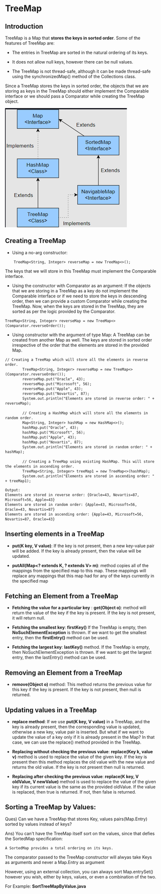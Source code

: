 # TreeMap

## Introduction

TreeMap is a Map that **stores the keys in sorted order**. Some of the features of TreeMap are:

- The entries in TreeMap are sorted in the natural ordering of its keys.

- It does not allow null keys, however there can be null values.

- The TreeMap is not thread-safe, although it can be made thread-safe using the synchronizedMap() method of the Collections class.

Since a TreeMap stores the keys in sorted order, the objects that we are storing as keys in the TreeMap should either implement the Comparable interface or we should pass a Comparator while creating the TreeMap object.

![TreeMap Class Hierarchy](TreeMapClassHierarchy.png "TreeMap Class Hierarchy")

## Creating a TreeMap

- Using a no-arg constructor:

```
    TreeMap<String, Integer> reverseMap = new TreeMap<>();
```

The keys that we will store in this TreeMap must implement the Comparable interface.

- Using the constructor with Comparator as an argument:
  If the objects that we are storing in a TreeMap as a key do not implement the Comparable interface or if we need to store the keys in descending order, then we can provide a custom Comparator while creating the TreeMap. Now, when the keys are stored in the TreeMap, they are sorted as per the logic provided by the Comparator.

```
TreeMap<String, Integer> reverseMap = new TreeMap<>(Comparator.reverseOrder());
```

- Using constructor with the argument of type Map:
  A TreeMap can be created from another Map as well. The keys are stored in sorted order irrespective of the order that the elements are stored in the provided Map.

```
// Creating a TreeMap which will store all the elements in reverse order.
		TreeMap<String, Integer> reverseMap = new TreeMap<>(Comparator.reverseOrder());
		reverseMap.put("Oracle", 43);
		reverseMap.put("Microsoft", 56);
		reverseMap.put("Apple", 43);
		reverseMap.put("Novartis", 87);
		System.out.println("Elements are stored in reverse order: " + reverseMap);

		// Creating a HashMap which will store all the elements in random order.
		Map<String, Integer> hashMap = new HashMap<>();
		hashMap.put("Oracle", 43);
		hashMap.put("Microsoft", 56);
		hashMap.put("Apple", 43);
		hashMap.put("Novartis", 87);
		System.out.println("Elements are stored in random order: " + hashMap);

		// Creating a TreeMap using existing HashMap. This will store the elements in ascending order.
		TreeMap<String, Integer> treeMap1 = new TreeMap<>(hashMap);
		System.out.println("Elements are stored in ascending order: " + treeMap1);
```

```
Output:
Elements are stored in reverse order: {Oracle=43, Novartis=87, Microsoft=56, Apple=43}
Elements are stored in random order: {Apple=43, Microsoft=56, Oracle=43, Novartis=87}
Elements are stored in ascending order: {Apple=43, Microsoft=56, Novartis=87, Oracle=43}
```

## Inserting elements in a TreeMap

- **put(K key, V value)**: If the key is not present, then a new key-value pair will be added. If the key is already present, then the value will be updated.

- **putAll(Map<? extends K, ? extends V> m)**: method copies all of the mappings from the specified map to this map. These mappings will replace any mappings that this map had for any of the keys currently in the specified map

## Fetching an Element from a TreeMap

- **Fetching the value for a particular key** : **get(Object o)**: method will return the value of the key if the key is present. If the key is not present, it will return null.

- **Fetching the smallest key**: **firstKey()** If the TreeMap is empty, then **NoSuchElementException** is thrown. If we want to get the smallest entry, then the **firstEntry()** method can be used.

- **Fetching the largest key**: **lastKey()** method. If the TreeMap is empty, then NoSuchElementException is thrown. If we want to get the largest entry, then the lastEntry() method can be used.

## Removing an Element from a TreeMap

- **remove(Object o)** method: This method returns the previous value for this key if the key is present. If the key is not present, then null is returned.

## Updating values in a TreeMap

- **replace method**: If we use **put(K key, V value)** in a TreeMap, and the key is already present, then the corresponding value is updated, otherwise a new key, value pair is inserted. But what if we want to update the value of a key only if it is already present in the Map? In that case, we can use the replace() method provided in the TreeMap.

- **Replacing without checking the previous value**: **replace(Key k, value v)** method is used to replace the value of the given key. If the key is present then this method replaces the old value with the new value and returns the old value. If the key is not present then null is returned.

- **Replacing after checking the previous value**: **replace(K key, V oldValue, V newValue)** method is used to replace the value of the given key if its current value is the same as the provided oldValue. If the value is replaced, then true is returned. If not, then false is returned.

## Sorting a TreeMap by Values:

Ques) Can we have a TreeMap that stores Key, values pairs(Map.Entry) sorted by values instead of keys?

Ans) You can't have the TreeMap itself sort on the values, since that defies the SortedMap specification:

```
A SortedMap provides a total ordering on its keys.
```

The comparator passed to the TreeMap constructor will alwyas take Keys as arguments and never a Map.Entry as argument

However, using an external collection, you can always sort Map.entrySet() however you wish, either by keys, values, or even a combination of the two.

For Example: **SortTreeMapByValue.java**
